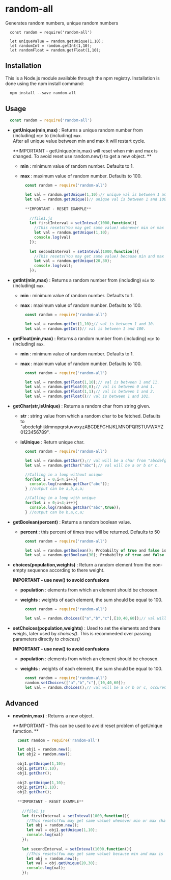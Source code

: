 # random-all
Generates random numbers, unique random numbers
```mardown
  const random = require('random-all')
  
  let uniqueValue = random.getUnique(1,10);
  let randomInt = random.getInt(1,10);
  let randomFloat = random.getFloat(1,10);
```

## Installation
This is a Node.js module available through the npm registry.
Installation is done using the npm install command:
```markdown
  npm install --save random-all
```

## Usage
  ```javascript
    const random = require('random-all')
  ```
*  **getUnique(min,max)** : Returns a unique random number from (including) `min` to (including) `max`.  
   After all unique value between min and max it will restart cycle.
   
   **IMPORTANT - getUnique(min,max) will reset when min and max is changed. To avoid reset use random.new() to get a new object. **
   * **min** : minimum value of random number. Defaults to 1.
   * **max** : maximum value of random number. Defaults to 100.
          
      ```javascript
        const random = require('random-all')

        let val = random.getUnique(1,10);// unique val is between 1 and 10.
        let val = random.getUnique()// unique val is between 1 and 100.
        
        **IMPORTANT - RESET EXAMPLE**
         
          //file1.js
          let firstInterval = setInteval(1000,function(){
            //This resets(You may get same value) whenever min or max changed in secondInterval.
            let val = random.getUnique(1,10);
            console.log(val)
          });
          
          let secondInterval = setInteval(1000,function(){
            //This resets(You may get same value) because min and max is changed in firstInterval.
            let val = random.getUnique(20,30);
            console.log(val);
          });
      ```

*  **getInt(min,max)** : Returns a random number from (including) `min` to (including) `max`.
      * **min** : minimum value of random number. Defaults to 1.
      * **max** : maximum value of random number. Defaults to 100.
          
          ```javascript
            const random = require('random-all')

            let val = random.getInt(1,10);// val is between 1 and 10.
            let val = random.getInt()// val is between 1 and 100.

          ```

*  **getFloat(min,max)** : 
      Returns a random number from (including) `min` to (including) `max`.
      * **min** : minimum value of random number. Defaults to 1.
      * **max** : maximum value of random number. Defaults to 100.
  
          ```javascript
            const random = require('random-all')

            let val = random.getFloat(1,10);// val is between 1 and 11.
            let val = random.getFloat(0,0);// val is between 0 and 1.
            let val = random.getFloat(1,1);// val is between 1 and 2.
            let val = random.getFloat()// val is between 1 and 101.

          ```

*  **getChar(str,isUnique)** : 
      Returns a random char from string given.
      * **str** : string value from which a random char to be fetched. Defaults to "abcdefghijklmnopqrstuvwxyzABCDEFGHIJKLMNOPQRSTUVWXYZ0123456789".
      * **isUnique** : Return unique char. 
  
          ```javascript
            const random = require('random-all')

            let val = random.getChar();// val will be a char from "abcdefghijklmnopqrstuvwxyzABCDEFGHIJKLMNOPQRSTUVWXYZ0123456789"
            let val = random.getChar("abc");// val will be a or b or c.

            //Calling in a loop without unique
            for(let i = 0;i<4;i++){
              console.log(random.getChar("abc"));
            } //output can be a,b,a,a;

            //Calling in a loop with unique
            for(let i = 0;i<4;i++){
              console.log(random.getChar("abc",true));
            } //output can be b,a,c,a;

          ```

*  **getBoolean(percent)** : 
      Returns a random boolean value.
      * **percent** : this percent of times true will be returned. Defaults to 50
  
          ```javascript
            const random = require('random-all')

            let val = random.getBoolean(); Probabilty of true and false is 50
            let val = random.getBoolean(30); Probabilty of true and false is 30 and 70 repectively.

          ```

*  **choices(population,weights)** : 
      Return a random element from the non-empty sequence according to there weight.


      **IMPORTANT - use new() to avoid confusions** 
      * **population** : elements from which an element should be choosen.
      * **weights** : weights of each element, the sum should be equal to 100.
          
          ```javascript
            const random = require('random-all')

            let val = random.choices(["a","b","c"],[10,40,60]);// val will be a or b or c, occurence would be based on there weights
          ```
*  **setChoices(population,weights)** : 
      Used to set the elements and there weigts, later used by *choices()*. This is recommeded over passing parameters directly to *choices()*


      **IMPORTANT - use new() to avoid confusions**
      * **population** : elements from which an element should be choosen.
      * **weights** : weights of each element, the sum should be equal to 100.
  
          ```javascript
            const random = require('random-all')
            random.setChoices(["a","b","c"],[10,40,60]);
            let val = random.choices();// val will be a or b or c, occurence would be based on there weights.
          ```
          
## Advanced
*  **new(min,max)** : Returns a new object.


   **IMPORTANT - This can be used to avoid reset problem of getUnique fumction. **
          
      ```javascript
        const random = require('random-all')

        let obj1 = random.new();
        let obj2 = random.new();
        
        obj1.getUnique(1,10);
        obj1.getInt(1,10);
        obj1.getChar();
        
        obj2.getUnique(1,10);
        obj2.getInt(1,10);
        obj2.getChar();
        
        **IMPORTANT - RESET EXAMPLE**
         
          //file1.js
          let firstInterval = setInteval(1000,function(){
            //This resets(You may get same value) whenever min or max changed in secondInterval.
            let obj = random.new();
            let val = obj1.getUnique(1,10);
            console.log(val)
          });
          
          let secondInterval = setInteval(1000,function(){
            //This resets(You may get same value) because min and max is changed in firstInterval.
            let obj = random.new();
            let val = obj.getUnique(20,30);
            console.log(val);
          });
      ```